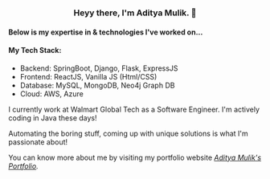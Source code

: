 <h3 align="center">Heyy there, I'm Aditya Mulik. 👋</h3>

<h4>Below is my expertise in & technologies I've worked on...</h4>

<p>
  <h4>My Tech Stack:</h4>
  <ul>
    <li>Backend: SpringBoot, Django, Flask, ExpressJS</li>
    <li>Frontend: ReactJS, Vanilla JS (Html/CSS)</li>
    <li>Database: MySQL, MongoDB, Neo4j Graph DB</li>
    <li>Cloud: AWS, Azure</li>    
  </ul>
<p>

<p>I currently work at Walmart Global Tech as a Software Engineer. I'm actively coding in Java these days!</p>
  
<p>
Automating the boring stuff, coming up with unique solutions is what I'm passionate about!
</p>

<p>You can know more about me by visiting my portfolio website <a href="https://www.adityamulik.com/" target="_blank"><i>Aditya Mulik's Portfolio</a>.</i></p>
